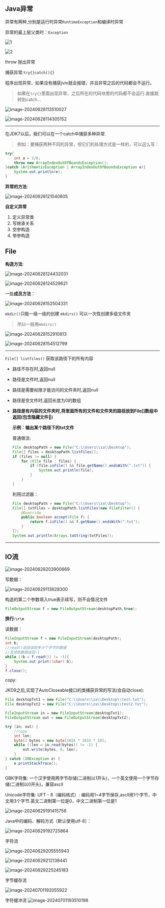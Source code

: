 

## Java异常



异常有两种,分别是运行时异常`RuntimeException`和编译时异常

 异常的最上层父类时：`Exception`

![1](README.assets/1.png)

![2](README.assets/2.png)

throw 抛出异常

捕获异常:`try{}catch(){}`

程序出现异常，如果没有捕获jvm就会报错，并且异常之后的代码都会不运行。

> 如果在`try{}`里面出现异常，之后所在的代码块里的代码都不会运行.直接跳转到catch...





![image-20240628113510027](README.assets/image-20240628113510027.png)

![image-20240628114305152](README.assets/image-20240628114305152.png)

---



在JDK7以后，我们可以在一个catch中捕获多种异常.

> 例如：要捕获两种不同的异常，但它们的处理方式是一样的，可以这么写：

```java
try{
    int a = 2/0;
    throw new ArrayIndexOutOfBoundsException();
}catch (ArithmeticException | ArrayIndexOutOfBoundsException e){
    System.out.println(e);
}
```

__异常的方法__:

![image-20240628121040805](README.assets/image-20240628121040805.png)

**自定义异常**

1. 定义异常类
2. 写继承关系
3. 空参构造
4. 带参构造





## File

**构造方法**:

![image-20240628124432031](README.assets/image-20240628124432031.png)

 ![image-20240628124529621](README.assets/image-20240628124529621.png)

一些**成员方法**：

![image-20240628152504331](README.assets/image-20240628152504331.png)

`mkdir()`只能一级一级的创建
`mkdirs()` 可以一次性创建多级文件夹

> 所以一般用`mkdirs()`

![image-20240628152910813](README.assets/image-20240628152910813.png)

![image-20240628154512799](README.assets/image-20240628154512799.png)

---



`File[] listfiles()` 获取该路径下的所有内容

* 路径不存在时,返回null

* 路径是文件时,返回null

* 路径是需要权限才能访问的文件夹时,返回null

* 路径是空文件时,返回长度为0的数组

* **路径是有内容的文件夹时,将里面所有的文件和文件夹的路径放到File[]数组中返回(包含隐藏文件🫣)**

  
  

  **示例：输出某个路径下的txt文件**

  普通做法:

  ```java
  File desktopPath = new File("C:\\Users\\za\\Desktop");
  File[] files = desktopPath.listFiles();
  if (files != null) {
      for (File file : files) {
          if (file.isFile() && file.getName().endsWith(".txt")) {
              System.out.println(file);
          }
      }
  }
  ```
  
  利用过滤器：
  
  ```java
  File desktopPath = new File("C:\\Users\\za\\Desktop");
  File[] txtFiles = desktopPath.listFiles(new FileFilter() {
      @Override
      public boolean accept(File f) {
          return f.isFile() && f.getName().endsWith(".txt");
      }
  });
  System.out.println(Arrays.toString(txtFiles));
  ```

---





## IO流



![image-20240628203900669](README.assets/image-20240628203900669.png)



写数据：



![image-20240629113628300](README.assets/image-20240629113628300.png)

构造的第二个参数填入true表示续写，则不会情况文件

```java
FileOutputStream f = new FileOutputStream(desktopPath,true);
```

__换行:`\r\n`__



读数据：

```java
FileInputStream f = new FileInputStream(desktopPath);
int b;
//read()返回读到多少个字节的数据
//没读到数据返回-1
while ((b = f.read()) != -1){
	System.out.print((char) b);
}
f.close();
```

copy:

JKD9之后,实现了AutoCloseable接口的类捕获异常的写法(会自动close):

```java
File desktopTxt1 = new File("C:\\Users\\za\\Desktop\\test.txt");
File desktopTxt2 = new File("C:\\Users\\za\\Desktop\\test2.txt");

FileInputStream in = new FileInputStream(desktopTxt1);
FileOutputStream out = new FileOutputStream(desktopTxt2);

try (in; out) {
    //copy
    int len;
    byte[] bytes = new byte[1024 * 1024 * 10];
    while ((len = in.read(bytes)) != -1) {
        out.write(bytes, 0, len);
    }
} catch (IOException e) {
    e.printStackTrace();
}
```



GBK字符集:
一个汉字使用两字节存储(二进制以1开头)，一个英文使用一个字节存储(二进制以0开头)，兼容ascll

Unicode字符集:
UFT - 8（编码格式）: 编码用1~4字节保存,ascll用1个字节，中文用3个字节.英文二进制第一位是0，中文二进制第一位是1

![image-20240629191415756](README.assets/image-20240629191415756.png)

Java中的编码、解码方式（默认使用utf-8）：

![image-20240629192725864](README.assets/image-20240629192725864.png)

字符流

![image-20240629205555943](README.assets/image-20240629205555943.png)

![image-20240629212138441](README.assets/image-20240629212138441.png)



![image-20240629225245183](README.assets/image-20240629225245183.png)



字节缓存流

![image-20240701192055922](README.assets/image-20240701192055922.png)

字符缓冲流
![image-20240701193510198](README.assets/image-20240701193510198.png)

